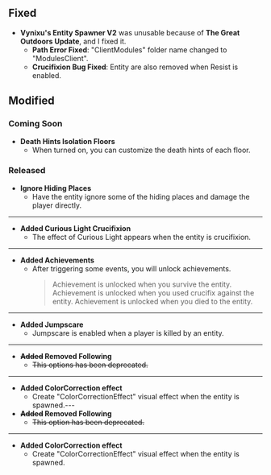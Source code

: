 ## Fixed
- **Vynixu's Entity Spawner V2** was unusable because of **The Great Outdoors Update**, and I fixed it.
    - **Path Error Fixed**: "ClientModules" folder name changed to "ModulesClient".
    - **Crucifixion Bug Fixed**: Entity are also removed when Resist is enabled.
## Modified
### Coming Soon
- **Death Hints Isolation Floors**
    - When turned on, you can customize the death hints of each floor.
### Released
- **Ignore Hiding Places**
    - Have the entity ignore some of the hiding places and damage the player directly.
---
- **Added Curious Light Crucifixion**
    - The effect of Curious Light appears when the entity is crucifixion.
---
- **Added Achievements**
    - After triggering some events, you will unlock achievements.
        > Achievement is unlocked when you survive the entity.
        > Achievement is unlocked when you used crucifix against the entity.
        > Achievement is unlocked when you died to the entity.
---
- **Added Jumpscare**
    - Jumpscare is enabled when a player is killed by an entity.
---
- **~~Added~~ Removed Following**
    - ~~This options has been deprecated.~~
---
- **Added ColorCorrection effect**
    - Create "ColorCorrectionEffect" visual effect when the entity is spawned.---
- **~~Added~~ Removed Following**
    - ~~This option has been deprecated.~~
---
- **Added ColorCorrection effect**
    - Create "ColorCorrectionEffect" visual effect when the entity is spawned.
